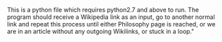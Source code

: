 This is a python file which requires python2.7 and above to run.
The program should receive a Wikipedia link as an input, go to another 
normal link and repeat this process until either Philosophy page 
is reached, or we are in an article without any outgoing Wikilinks, 
or stuck in a loop."
